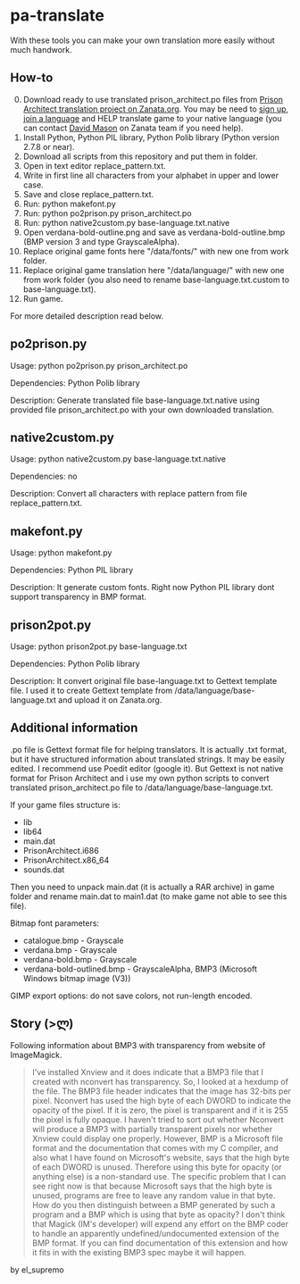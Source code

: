 # pa-translate

With these tools you can make your own translation more easily without much handwork. 

## How-to

0. Download ready to use translated prison_architect.po files from [Prison Architect translation project on Zanata.org][zanata-project]. You may be need to [sign up][zanata-sign-up], [join a language][zanata-join-language] and HELP translate game to your native language (you can contact [David Mason][github-davidmason] on Zanata team if you need help).
0. Install Python, Python PIL library, Python Polib library (Python version 2.7.8 or near).
0. Download all scripts from this repository and put them in folder.
0. Open in text editor replace_pattern.txt.
0. Write in first line all characters from your alphabet in upper and lower case.
0. Save and close replace_pattern.txt.
0. Run: python makefont.py
0. Run: python po2prison.py prison_architect.po
0. Run: python native2custom.py base-language.txt.native
0. Open verdana-bold-outline.png and save as verdana-bold-outline.bmp (BMP version 3 and type GrayscaleAlpha).
0. Replace original game fonts here "<game folder>/data/fonts/" with new one from work folder.
0. Replace original game translation here "<game folder>/data/language/" with new one from work folder (you also need to rename base-language.txt.custom to base-language.txt).
0. Run game.

For more detailed description read below.

## po2prison.py

Usage: python po2prison.py prison_architect.po

Dependencies: Python Polib library

Description: Generate translated file base-language.txt.native using provided file prison_architect.po with your own downloaded translation.

## native2custom.py

Usage: python native2custom.py base-language.txt.native

Dependencies: no

Description: Convert all characters with replace pattern from file replace_pattern.txt.

## makefont.py

Usage: python makefont.py

Dependencies: Python PIL library

Description: It generate custom fonts. Right now Python PIL library dont support transparency in BMP format.

## prison2pot.py

Usage: python prison2pot.py base-language.txt

Dependencies: Python Polib library

Description: It convert original file base-language.txt to Gettext template file. I used it to create Gettext template from <game folder>/data/language/base-language.txt and upload it on Zanata.org.

## Additional information

.po file is Gettext format file for helping translators. It is actually .txt format, but it have structured information about translated strings. It may be easily edited. I recommend use Poedit editor (google it). But Gettext is not native format for Prison Architect and i use my own python scripts to convert translated prison_architect.po file to <game folder>/data/language/base-language.txt.

If your game files structure is:

* lib
* lib64
* main.dat
* PrisonArchitect.i686
* PrisonArchitect.x86_64
* sounds.dat

Then you need to unpack main.dat (it is actually a RAR archive) in game folder and rename main.dat to main1.dat (to make game not able to see this file).

Bitmap font parameters:

* catalogue.bmp - Grayscale
* verdana.bmp - Grayscale
* verdana-bold.bmp - Grayscale
* verdana-bold-outlined.bmp - GrayscaleAlpha, BMP3 (Microsoft Windows bitmap image (V3))

GIMP export options: do not save colors, not run-length encoded.

## Story (>ლ)

Following information about BMP3 with transparency from website of ImageMagick.

> I've installed Xnview and it does indicate that a BMP3 file that I created with nconvert has transparency. So, I looked at a hexdump of the file.
> The BMP3 file header indicates that the image has 32-bits per pixel. Nconvert has used the high byte of each DWORD to indicate the opacity of the pixel. If it is zero, the pixel is transparent and if it is 255 the pixel is fully opaque. I haven't tried to sort out whether Nconvert will produce a BMP3 with partially transparent pixels nor whether Xnview could display one properly.
> However, BMP is a Microsoft file format and the documentation that comes with my C compiler, and also what I have found on Microsoft's website, says that the high byte of each DWORD is unused. Therefore using this byte for opacity (or anything else) is a non-standard use.
> The specific problem that I can see right now is that because Microsoft says that the high byte is unused, programs are free to leave any random value in that byte. How do you then distinguish between a BMP generated by such a program and a BMP which is using that byte as opacity?
> I don't think that Magick (IM's developer) will expend any effort on the BMP coder to handle an apparently undefined/undocumented extension of the BMP format. If you can find documentation of this extension and how it fits in with the existing BMP3 spec maybe it will happen.

by el_supremo

[zanata-project]: https://translate.zanata.org/zanata/project/view/pa
[zanata-sign-up]: http://zanata.org/help/accounts/sign-up/
[zanata-join-language]: http://zanata.org/help/translation/translator-add/
[github-davidmason]: https://github.com/davidmason/
